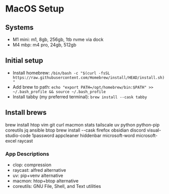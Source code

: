 # MacOS Setup

## Systems

- M1 mini: m1, 8gb, 256gb, 1tb nvme via dock
- M4 mbp: m4 pro, 24gb, 512gb

## Initial setup

- Install homebrew: ``/bin/bash -c "$(curl -fsSL https://raw.githubusercontent.com/Homebrew/install/HEAD/install.sh)"``
- Add brew to path: ``echo "export PATH=/opt/homebrew/bin:$PATH" >> ~/.bash_profile && source ~/.bash_profile``
- Install tabby (my preferred terminal): ``brew install --cask tabby``

## Install brews

brew install htop vim git curl macmon stats tailscale uv python python-pip coreutils jq ansible btop
brew install --cask firefox obsidian discord visual-studio-code 1password appcleaner hiddenbar microsoft-word microsoft-excel raycast

### App Descriptions

- clop: compression
- raycast: alfred alternative
- uv: pip+venv alternative
- macmon: htop+btop alternative
- coreutils: GNU File, Shell, and Text utilities